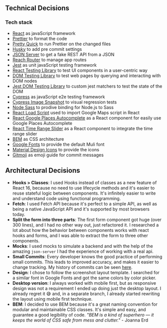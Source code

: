 ## Technical Decisions

### Tech stack

- [React](https://reactjs.org/) as javaScript framework
- [Prettier](https://prettier.io/) to format the code
- [Pretty Quick](https://github.com/azz/pretty-quick) to run Prettier on the changed files
- [Husky](https://github.com/typicode/husky) to add pre commit settings
- [JSON Server](https://github.com/typicode/json-server) to get a fake REST API from a JSON
- [Reach Router](https://reach.tech/router) to manage app routes
- [Jest](https://jestjs.io/) as unit javaScript testing framework
- [React Testing Library](https://github.com/testing-library/react-testing-library) to test UI components in a user-centric way
- [DOM Testing Library](https://github.com/testing-library/dom-testing-library) to test web pages by querying and interacting with DOM nodes
- [Jest DOM Testing Library](https://github.com/testing-library/jest-dom) to custom jest matchers to test the state of the DOM
- [Cypress](https://www.cypress.io/) as javaScript e2e testing framework
- [Cypress Image Snapshot](https://github.com/palmerhq/cypress-image-snapshot) to visual regression tests
- [Node Sass](https://github.com/sass/node-sass) to prodive binding for Node.js to Sass
- [React Load Script](https://github.com/blueberryapps/react-load-script) used to import Google Maps script in React
- [React Google Places Autocomplete](https://github.com/Tintef/react-google-places-autocomplete) as a React component for easily use Google Places Autocomplete
- [React Time Range Slider](https://github.com/ashvin27/react-time-range-slider) as a React component to integrate the time range slider
- [BEM](http://getbem.com/introduction/) as CSS architecture
- [Google Fonts](https://fonts.google.com/) to provide the default Muli font
- [Material Design Icons](https://material.io/resources/icons/?style=baseline) to provide the icons
- [Gitmoji](https://gitmoji.carloscuesta.me/) as emoji guide for commit messages

## Architectural Decisions

- **Hooks > Classes**: I used Hooks instead of classes as a new feature of React 16, because no need to use lifecycle methods and it's easier to reuse stateful logic between components. It's infinitely easier to write and understand code using functional programming.
- **Fetch**: I used Fetch API because it's perfect to a simple API, as well as being a native JavaScript API and it's supported by most browsers today.
- **Split the form into three parts**: The first form component got huge (over 300 lines), and I had no other way out, just refactored it. I researched a lot about how the behavior between components works with react hooks and forms, and I was able to extract the form to three other components.
- **Mocks**: I used mocks to simulate a backend and with the help of the amazing `json-server` I had the experience of working with a real api.
- **Small Commits**: Every developer knows the good practice of performing small commits. This leads to improved accuracy, and makes it easier to change tracking. My history of commits can be seen [here](https://github.com/tatianeaguirres/delivery-app/commits/master).
- **Design**: I chose to follow the screenshot layout template. I searched for a similar font in Google Fonts and got the same colors by color picker.
- **Desktop version**: I always worked with mobile first, but as responsive design was not a requirement I ended up doing just the desktop layout. I already regret it 😅 and, in a separate branch, I already started rewriting the layout using mobile first technique.
- **BEM**: I decided to use BEM because it's a great naming convention for modular and maintainable CSS classes. It's simple and easy, and guarantee a good legibility of code. _"BEM is a kind of superhero — it keeps the world of CSS safe from mess and clutter."_ - Joanna Erd
